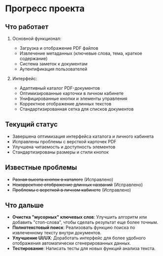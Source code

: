 # Прогресс проекта

## Что работает
1. Основной функционал:
   - Загрузка и отображение PDF файлов
   - Извлечение метаданных (ключевые слова, тема, краткое содержание)
   - Система заметок к документам
   - Аутентификация пользователей

2. Интерфейс:
   - Адаптивный каталог PDF-документов
   - Оптимизированные карточки в личном кабинете
   - Унифицированные кнопки и элементы управления
   - Корректное отображение длинных текстов
   - Стандартизированная сетка для списков документов

## Текущий статус
- Завершена оптимизация интерфейса каталога и личного кабинета
- Исправлены проблемы с версткой карточек PDF
- Улучшена читаемость и доступность элементов
- Стандартизированы размеры и стили кнопок

## Известные проблемы
- ~~Разная высота кнопок в каталоге~~ (Исправлено)
- ~~Некорректное отображение длинных названий~~ (Исправлено)
- ~~Проблемы с версткой в личном кабинете~~ (Исправлено)

## Что дальше

- **Очистка "мусорных" ключевых слов**: Улучшить алгоритм или добавить "стоп-слова", чтобы сделать результат еще более точным.
- **Полнотекстовый поиск**: Реализовать функцию поиска по извлеченному тексту внутри документов.
- **Улучшение UI/UX**: Доработать интерфейс для более удобного отображения автоматически сгенерированных данных.
- **Тестирование**: Написать тесты для новых функций анализа текста. 